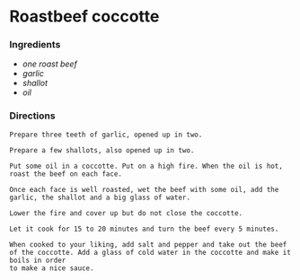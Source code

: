 # Roastbeef coccotte

### Ingredients
* *one roast beef*
* *garlic*
* *shallot* 
* *oil*

### Directions
```
Prepare three teeth of garlic, opened up in two.  

Prepare a few shallots, also opened up in two.  

Put some oil in a coccotte. Put on a high fire. When the oil is hot, roast the beef on each face.  

Once each face is well roasted, wet the beef with some oil, add the garlic, the shallot and a big glass of water.

Lower the fire and cover up but do not close the coccotte.

Let it cook for 15 to 20 minutes and turn the beef every 5 minutes.  

When cooked to your liking, add salt and pepper and take out the beef of the coccotte. Add a glass of cold water in the coccotte and make it boils in order
to make a nice sauce.

```
